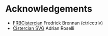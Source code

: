 # Acknowledgements

- [FRBCistercian](https://github.com/ctrlcctrlv/FRBCistercian) Fredrick Brennan (ctrlcctrlv)
- [Cistercian SVG](https://adrianroselli.com/2021/02/cistercian-svg.html) Adrian Roselli

